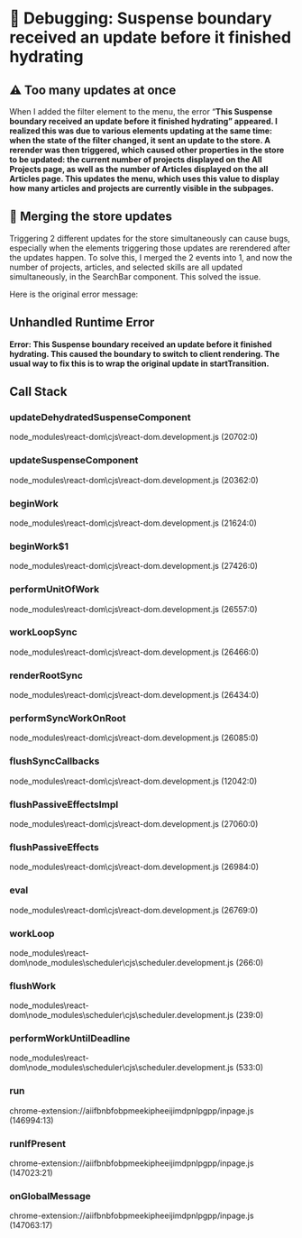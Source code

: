 # 🐞 Debugging: Suspense boundary received an update before it finished hydrating

## ⚠️ Too many updates at once

When I added the filter element to the menu, the error “**This Suspense boundary received an update before it finished hydrating” appeared. I realized this was due to various elements updating at the same time: when the state of the filter changed, it sent an update to the store. A rerender was then triggered, which caused other properties in the store to be updated: the current number of projects displayed on the All Projects page, as well as the number of Articles displayed on the all Articles page. This updates the menu, which uses this value to display how many articles and projects are currently visible in the subpages.**

## 🤝 Merging the store updates

Triggering 2 different updates for the store simultaneously can cause bugs, especially when the elements triggering those updates are rerendered after the updates happen. To solve this, I merged the 2 events into 1, and now the number of projects, articles, and selected skills are all updated simultaneously, in the SearchBar component. This solved the issue.

Here is the original error message:

## **Unhandled Runtime Error**

**Error: This Suspense boundary received an update before it finished hydrating. This caused the boundary to switch to client rendering. The usual way to fix this is to wrap the original update in startTransition.**

## **Call Stack**

### **updateDehydratedSuspenseComponent**

node_modules\react-dom\cjs\react-dom.development.js (20702:0)

### **updateSuspenseComponent**

node_modules\react-dom\cjs\react-dom.development.js (20362:0)

### **beginWork**

node_modules\react-dom\cjs\react-dom.development.js (21624:0)

### **beginWork$1**

node_modules\react-dom\cjs\react-dom.development.js (27426:0)

### **performUnitOfWork**

node_modules\react-dom\cjs\react-dom.development.js (26557:0)

### **workLoopSync**

node_modules\react-dom\cjs\react-dom.development.js (26466:0)

### **renderRootSync**

node_modules\react-dom\cjs\react-dom.development.js (26434:0)

### **performSyncWorkOnRoot**

node_modules\react-dom\cjs\react-dom.development.js (26085:0)

### **flushSyncCallbacks**

node_modules\react-dom\cjs\react-dom.development.js (12042:0)

### **flushPassiveEffectsImpl**

node_modules\react-dom\cjs\react-dom.development.js (27060:0)

### **flushPassiveEffects**

node_modules\react-dom\cjs\react-dom.development.js (26984:0)

### **eval**

node_modules\react-dom\cjs\react-dom.development.js (26769:0)

### **workLoop**

node_modules\react-dom\node_modules\scheduler\cjs\scheduler.development.js (266:0)

### **flushWork**

node_modules\react-dom\node_modules\scheduler\cjs\scheduler.development.js (239:0)

### **performWorkUntilDeadline**

node_modules\react-dom\node_modules\scheduler\cjs\scheduler.development.js (533:0)

### **run**

chrome-extension://aiifbnbfobpmeekipheeijimdpnlpgpp/inpage.js (146994:13)

### **runIfPresent**

chrome-extension://aiifbnbfobpmeekipheeijimdpnlpgpp/inpage.js (147023:21)

### **onGlobalMessage**

chrome-extension://aiifbnbfobpmeekipheeijimdpnlpgpp/inpage.js (147063:17)
